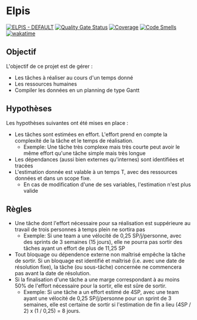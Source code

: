 # Elpis
[![ELPIS - DEFAULT](https://github.com/Florian-Thauvin/elpis/actions/workflows/default.yml/badge.svg?branch=main)](https://github.com/Florian-Thauvin/elpis/actions/workflows/default.yml)
[![Quality Gate Status](https://sonarcloud.io/api/project_badges/measure?project=Florian-Thauvin_elpis&metric=alert_status)](https://sonarcloud.io/summary/new_code?id=Florian-Thauvin_elpis)
[![Coverage](https://sonarcloud.io/api/project_badges/measure?project=Florian-Thauvin_elpis&metric=coverage)](https://sonarcloud.io/summary/new_code?id=Florian-Thauvin_elpis)
[![Code Smells](https://sonarcloud.io/api/project_badges/measure?project=Florian-Thauvin_elpis&metric=code_smells)](https://sonarcloud.io/summary/new_code?id=Florian-Thauvin_elpis)
[![wakatime](https://wakatime.com/@15ce2ca2-0fda-4831-b2ed-a77a19032e3b/projects/vibbvbatrj.svg)](https://wakatime.com/@15ce2ca2-0fda-4831-b2ed-a77a19032e3b/projects/vibbvbatrj)

## Objectif

L'objectif de ce projet est de gérer : 
- Les tâches à réaliser au cours d'un temps donné
- Les ressources humaines
- Compiler les données en un planning de type Gantt

## Hypothèses

Les hypothèses suivantes ont été mises en place :
- Les tâches sont estimées en effort. L'effort prend en compte la complexité de la tâche et le temps de réalisation. 
  - Exemple: Une tâche très complexe mais très courte peut avoir le même effort qu'une tâche simple mais très longue
- Les dépendances (aussi bien externes qu'internes) sont identifiées et tracées
- L'estimation donnée est valable à un temps T, avec des ressources données et dans un scope fixe. 
  - En cas de modification d'une de ses variables, l'estimation n'est plus valide
  
## Règles 
- Une tâche dont l'effort nécessaire pour sa réalisation est suppérieure au travail de trois personnes à temps plein ne sortira pas
  - Exemple: Si une team a une vélocité de 0,25 SP/j/personne, avec des sprints de 3 semaines (15 jours), elle ne pourra pas sortir des tâches ayant un effort de plus de 11,25 SP
- Tout bloquage ou dépendence externe non maîtrisé empêche la tâche de sortir. Si un bloquage est identifié et maîtrisé (i.e. avec une date de résolution fixe), la tâche (ou sous-tâche) concernée ne commencera pas avant la date de résolution.
- Si la finalisation d'une tâche a une marge correspondant à au moins 50% de l'effort nécessaire pour la sortir, elle est sûre de sortir.
  - Exemple: Si une tâche a un effort estimé de 4SP, avec une team ayant une vélocité de 0,25 SP/j/personne pour un sprint de 3 semaines, elle est certaine de sortir si l'estimation de fin a lieu (4SP / 2) x (1 / 0,25) = 8 jours.
